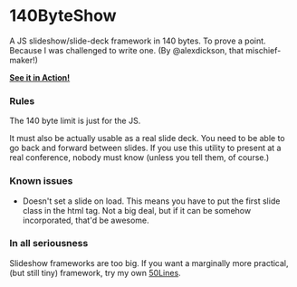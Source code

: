 140ByteShow
===========

A JS slideshow/slide-deck framework in 140 bytes. To prove a point. Because I was
challenged to write one. (By @alexdickson, that mischief-maker!)

**[See it in Action!](http://rawgithub.com/cgiffard/140ByteShow/master/index.html)**

### Rules

The 140 byte limit is just for the JS.

It must also be actually usable as a real slide deck. You need to be able to go
back and forward between slides. If you use this utility to present at a real
conference, nobody must know (unless you tell them, of course.)

### Known issues

*	Doesn't set a slide on load. This means you have to put the first slide class
	in the html tag. Not a big deal, but if it can be somehow incorporated, that'd
	be awesome.
	
### In all seriousness

Slideshow frameworks are too big. If you want a marginally more practical, (but
still tiny) framework, try my own [50Lines](http://github.com/cgiffard/50Lines).